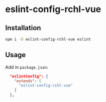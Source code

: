 # eslint-config-rchl-vue

## Installation

```sh
npm i -D eslint-config-rchl-vue eslint
```

## Usage

Add in `package.json`:

```json
  "eslintConfig": {
    "extends": [
      "eslint-config-rchl-vue"
    ]
  },
```
